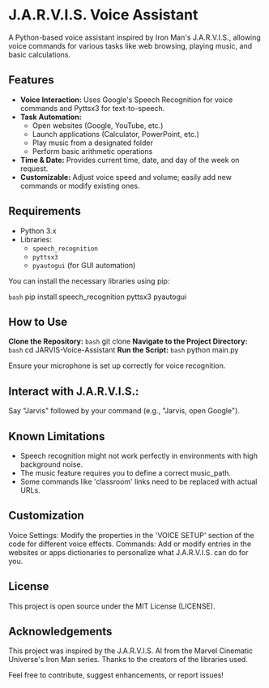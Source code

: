 
# J.A.R.V.I.S. Voice Assistant

A Python-based voice assistant inspired by Iron Man's J.A.R.V.I.S., allowing voice commands for various tasks like web browsing, playing music, and basic calculations.

## Features

- **Voice Interaction:** Uses Google's Speech Recognition for voice commands and Pyttsx3 for text-to-speech.
- **Task Automation:** 
  - Open websites (Google, YouTube, etc.)
  - Launch applications (Calculator, PowerPoint, etc.)
  - Play music from a designated folder
  - Perform basic arithmetic operations
- **Time & Date:** Provides current time, date, and day of the week on request.
- **Customizable:** Adjust voice speed and volume; easily add new commands or modify existing ones.

## Requirements

- Python 3.x
- Libraries:
  - `speech_recognition`
  - `pyttsx3`
  - `pyautogui` (for GUI automation)
  
You can install the necessary libraries using pip:

```bash```
pip install speech_recognition pyttsx3 pyautogui

## How to Use
**Clone the Repository:**
```bash```
git clone <your-repo-url>
**Navigate to the Project Directory:**
```bash```
cd JARVIS-Voice-Assistant
**Run the Script:**
```bash```
python main.py

Ensure your microphone is set up correctly for voice recognition.
## Interact with J.A.R.V.I.S.:
Say "Jarvis" followed by your command (e.g., "Jarvis, open Google").

## Known Limitations
- Speech recognition might not work perfectly in environments with high background noise.
- The music feature requires you to define a correct music_path.
- Some commands like 'classroom' links need to be replaced with actual URLs.

## Customization
Voice Settings: Modify the properties in the 'VOICE SETUP' section of the code for different voice effects.
Commands: Add or modify entries in the websites or apps dictionaries to personalize what J.A.R.V.I.S. can do for you.

## License
This project is open source under the MIT License (LICENSE).

## Acknowledgements
This project was inspired by the J.A.R.V.I.S. AI from the Marvel Cinematic Universe's Iron Man series.
Thanks to the creators of the libraries used.

Feel free to contribute, suggest enhancements, or report issues!
